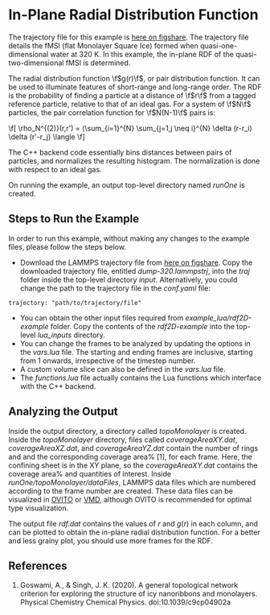 # In-Plane Radial Distribution Function 

The trajectory file for this example is [here on
figshare](https://figshare.com/articles/In_plane_2D_RDF_LAMMPS_Trajectory/11448711).
The trajectory file details the fMSI (flat Monolayer Square Ice) formed when quasi-one-dimensional water at 320 K. In this example, the in-plane RDF of the quasi-two-dimensional fMSI is determined.

The radial distribution function \f$g(r)\f$, or pair distribution function. It
can be used to illuminate features of short-range and long-range order. The RDF
is the probability of finding a particle at a distance of \f$r\f$ from a tagged
reference particle, relative to that of an ideal gas. For a system of \f$N\f$
particles, the pair correlation function for \f$N(N-1)\f$ pairs is:

  \f[
  \rho_N^{(2)}(r,r') = ⟨\sum_{i=1}^{N} \sum_{j=1,j \neq i}^{N} \delta
 (r-r_i) \delta (r'-r_j) \langle \f]

The C++ backend code essentially bins distances between pairs of particles, and normalizes the resulting histogram. The normalization is done with respect to an ideal gas.

On running the example, an output top-level directory named _runOne_ is created. 

## Steps to Run the Example

In order to run this example, without making any changes to the example files, please follow the steps below.

- Download the LAMMPS trajectory file from [here on
  figshare](https://figshare.com/articles/In_plane_2D_RDF_LAMMPS_Trajectory/11448711).
  Copy the downloaded trajectory file, entitled _dump-320.lammpstrj_,
  into the _traj_ folder inside the top-level directory _input_. Alternatively,
  you could change the path to the trajectory file in the _conf.yaml_ file:

```{.lua}
trajectory: "path/to/trajectory/file"
```

- You can obtain the other input files required from _example_lua/rdf2D-example_
  folder. Copy the contents of the _rdf2D-example_ into the top-level _lua_inputs_
  directory.
- You can change the frames to be analyzed by updating the options in the
  _vars.lua_ file. The starting and ending frames are inclusive, starting from 1
  onwards, irrespective of the timestep number.
- A custom volume slice can also be defined in the _vars.lua_ file.
- The _functions.lua_ file actually contains the Lua functions which interface
  with the C++ backend.

## Analyzing the Output

Inside the output directory, a directory called _topoMonolayer_ is created. Inside the
_topoMonolayer_ directory, files called _coverageAreaXY.dat_, _coverageAreaXZ.dat_, and _coverageAreaYZ.dat_ contain the number of rings and and the corresponding coverage area% [1], for each frame. Here, the confining sheet is in the XY plane, so the _coverageAreaXY.dat_ contains the coverage area% and quantities of interest. Inside
_runOne/topoMonolayer/dataFiles_, LAMMPS data files which are numbered according to
the frame number are created. These data files can be visualized in
[OVITO](https://www.ovito.org/) or [VMD](http://www.ks.uiuc.edu/Research/vmd/),
although OVITO is recommended for optimal type visualization.

The output file _rdf.dat_ contains the values of $r$ and $g(r)$ in each column, and can be plotted to obtain the in-plane radial distribution function. For a better and less grainy plot, you should use more frames for the RDF.

## References

1. Goswami, A., & Singh, J. K. (2020). A general topological network criterion for exploring the structure of icy nanoribbons and monolayers. Physical Chemistry Chemical Physics. doi:10.1039/c9cp04902a
